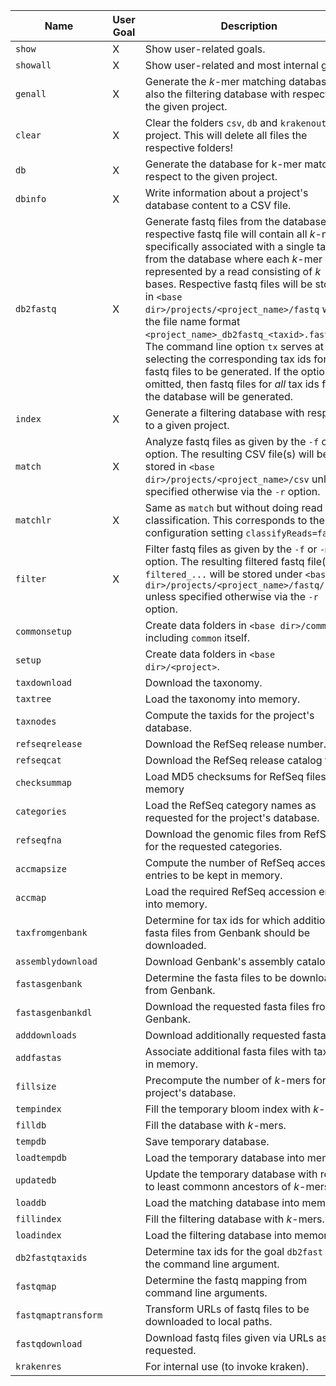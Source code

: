 |Name|User Goal|Description|
|-|-|-|
|`show`|X|Show user-related goals.|
|`showall`|X|Show user-related and most internal goals.|
|`genall`|X|Generate the *k*-mer matching database and also the filtering database with respect to the given project.|
|`clear`|X|Clear the folders `csv`, `db` and `krakenout`  of a project. This will delete all files the respective folders!|
|`db`|X|Generate the database for k-mer matching respect to the given project.|
|`dbinfo`|X|Write information about a project's database content to a CSV file.|
|`db2fastq`|X|Generate fastq files from the database. A respective fastq file will contain all *k*-mers specifically associated with a single tax id from the database where each *k*-mer is represented by a read consisting of *k* bases. Respective fastq files will be stored in `<base dir>/projects/<project_name>/fastq` with the file name format `<project_name>_db2fastq_<taxid>.fastq.gz`. The command line option `tx` serves at selecting the corresponding tax ids for the fastq files to be generated. If the option is omitted, then fastq files for *all* tax ids from the database will be generated.|
|`index`|X|Generate a filtering database with respect to a given project.|
|`match`|X|Analyze fastq files as given by the `-f` or `-m` option. The resulting CSV file(s) will be stored in `<base dir>/projects/<project_name>/csv` unless specified otherwise via the `-r` option.|
|`matchlr`|X|Same as `match` but without doing read classification. This corresponds to the configuration setting `classifyReads=false`.|
|`filter`|X|Filter fastq files as given by the `-f` or `-m` option. The resulting filtered fastq file(s) `filtered_...` will be stored under `<base dir>/projects/<project_name>/fastq/` unless specified otherwise via the `-r` option.|
|`commonsetup`||Create data folders in `<base dir>/common` including `common` itself.|
|`setup`||Create data folders in `<base dir>/<project>`.|
|`taxdownload`||Download the taxonomy.|
|`taxtree`||Load the taxonomy into memory.|
|`taxnodes`||Compute the taxids for the project's database.|
|`refseqrelease`||Download the RefSeq release number.|
|`refseqcat`||Download the RefSeq release catalog files.|
|`checksummap`||Load MD5 checksums for RefSeq files into memory|
|`categories`||Load the RefSeq category names as requested for the project's database.|
|`refseqfna`||Download the genomic files from RefSeq for the requested categories.|
|`accmapsize`||Compute the number of RefSeq accession entries to be kept in memory.|
|`accmap`||Load the required RefSeq accession entries into memory.|
|`taxfromgenbank`||Determine for tax ids for which additional fasta files from Genbank should be downloaded.|
|`assemblydownload`||Download Genbank's assembly catalog file.|
|`fastasgenbank`||Determine the fasta files to be downloaded from Genbank.|
|`fastasgenbankdl`||Download the requested fasta files from Genbank.|
|`adddownloads`||Download additionally requested fasta files.|
|`addfastas`||Associate additional fasta files with tax ids in memory.|
|`fillsize`||Precompute the number of *k*-mers for the project's database.|
|`tempindex`||Fill the temporary bloom index with *k*-mers.|
|`filldb`||Fill the database with *k*-mers.|
|`tempdb`||Save temporary database.|
|`loadtempdb`||Load the temporary database into memory.|
|`updatedb`||Update the temporary database with regard to least commonn ancestors of *k*-mers.|
|`loaddb`||Load the matching database into memory.|
|`fillindex`||Fill the filtering database with *k*-mers.|
|`loadindex`||Load the filtering database into memory.|
|`db2fastqtaxids`||Determine tax ids for the goal `db2fast` from the command line argument.|
|`fastqmap`||Determine the fastq mapping from command line arguments.|
|`fastqmaptransform`||Transform URLs of fastq files to be downloaded to local paths.|
|`fastqdownload`||Download fastq files given via URLs as requested.|
|`krakenres`||For internal use (to invoke kraken).|
